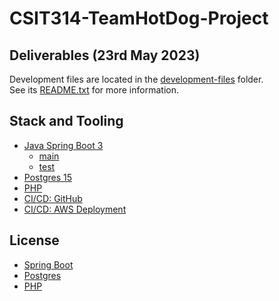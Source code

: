 # CSIT314-TeamHotDog-Project

## Deliverables (23rd May 2023)

Development files are located in the [development-files](./development-files) folder. \
See its [README.txt](./development-files/README.txt) for more information.

## Stack and Tooling

* [Java Spring Boot 3](./backend)
    * [main](./backend/src/main/java/com/hotdog/ctbs/)
    * [test](./backend/src/test/java/com/hotdog/ctbs/CinemaTicketBookingSystemApplicationTests.java)
* [Postgres 15](./database)
* [PHP](./frontend/)
* [CI/CD: GitHub](./.github/workflows/deploy.yml)
* [CI/CD: AWS Deployment](./.deploy/aws_push.sh)

## License

* [Spring Boot](https://github.com/spring-projects/spring-boot/blob/main/LICENSE.txt)
* [Postgres](https://www.postgresql.org/about/licence/)
* [PHP](https://www.php.net/license/index.php)
